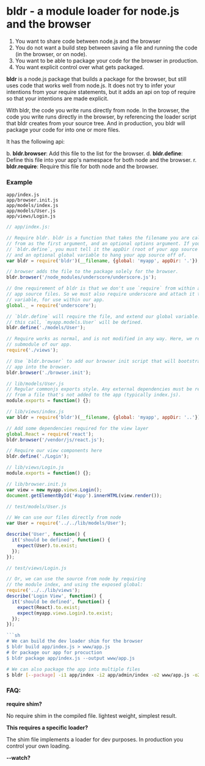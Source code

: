 bldr - a module loader for node.js and the browser
==================================================

1. You want to share code between node.js and the browser
2. You do not want a build step between saving a file and running the code (in the browser, or on node).
3. You want to be able to package your code for the browser in production.
4. You want explicit control over what gets packaged.

**bldr** is a node.js package that builds a package for the browser, but still uses code that works
well from node.js. It does not try to infer your intentions from your require statements, but it adds
an api on top of require so that your intentions are made explicit.

With bldr, the code you write runs directly from node. In the browser, the code you write runs directly
in the browser, by referencing the loader script that bldr creates from your source tree. And in production,
you bldr will package your code for into one or more files.

It has the following api:

b. **bldr.browser**: Add this file to the list for the browser.
d. **bldr.define**: Define this file into your app's namespace for both node and the browser.
r. **bldr.require**: Require this file for both node and the browser.

### Example

```
app/index.js
app/browser.init.js
app/models/index.js
app/models/User.js
app/views/Login.js
```

```javascript
// app/index.js:

// Require bldr. bldr is a function that takes the filename you are calling
// from as the first argument, and an optional options argument. If you use
// `bldr.define`, you must tell it the appDir (root of your app source tree), 
// and an optional global variable to hang your app source off of.
var bldr = require('bldr')(__filename, {global: 'myapp', appDir: '.'});

// browser adds the file to the package solely for the browser.
bldr.browser('/node_modules/underscore/underscore.js');

// One requirement of bldr is that we don't use `require` from within any of the
// app source files. So we must also require underscore and attach it to a global
// variable, for use within our app.
global._ = require('underscore');

// `bldr.define` will require the file, and extend our global variable. After
// this call, `myapp.models.User` will be defined.
bldr.define('./models/User');

// Require works as normal, and is not modified in any way. Here, we require a
// submodule of our app.
require('./views');

// Use `bldr.browser` to add our browser init script that will bootstrap our
// app into the browser.
bldr.browser('./browser.init');
```


```javascript
// lib/models/User.js
// Regular commonjs exports style. Any external dependencies must be required
// from a file that's not added to the app (typically index.js).
module.exports = function() {};
```

```javascript
// lib/views/index.js
var bldr = require('bldr')(__filename, {global: 'myapp', appDir: '..'});

// Add some dependencies required for the view layer
global.React = require('react');
bldr.browser('/vendor/js/react.js');

// Require our view components here
bldr.define('./Login');
```

```javascript
// lib/views/Login.js
module.exports = function() {};
```

```javascript
// lib/browser.init.js
var view = new myapp.views.Login();
document.getElementById('#app').innerHTML(view.render());
```

```javascript
// test/models/User.js

// We can use our files directly from node
var User = require('../../lib/models/User');

describe('User', function() {
  it('should be defined', function() {
    expect(User).to.exist;
  });
});
```

```javascript
// test/views/Login.js

// Or, we can use the source from node by requiring
// the module index, and using the exposed global:
require('../../lib/views');
describe('Login View', function() {
  it('should be defined', function() {
    expect(React).to.exist;
    expect(myapp.views.Login).to.exist;
  });
});

```sh
# We can build the dev loader shim for the browser
$ bldr build app/index.js > www/app.js
# Or package our app for procuction
$ bldr package app/index.js --output www/app.js
```

```sh
# We can also package the app into multiple files
$ bldr [--package] -i1 app/index -i2 app/admin/index -o2 www/app.js -o2 www/admin.js
```

### FAQ:

**require shim?**

No require shim in the compiled file. lightest weight, simplest result.

**This requires a specific loader?**

The shim file implements a loader for dev purposes. In production you control your own loading.

**--watch?**
